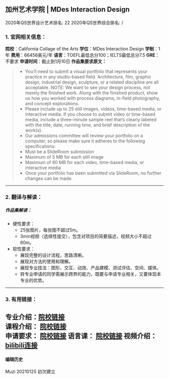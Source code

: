 ## 加州艺术学院 | MDes Interaction Design

2020年QS世界设计艺术排名: 22
2020年QS世界综合排名: /  

### 1. 官网相关信息：

**院校**：California Collage of the Arts
**学位**：MDes Interaction Design
**学制**：1年
**费用**：66456美元/年
**语言**：TOEFL最低总分100；IELTS最低总分7.5
**GRE**：不要求
**申请时间**：截止到1月10日
**作品集要求原文：**   

> - You’ll need to submit a visual portfolio that represents your practice in any studio-based field. Architecture, film, graphic design, industrial design, sculpture, or a related discipline are all acceptable. NOTE: We want to see your design process, not merely the finished work. Along with the finished product, show us how you worked with process diagrams, in-field photography, and concept explorations.
> - Please include up to 25 still images, videos, time-based media, or interactive media. If you choose to submit video or time-based media, include a three-minute sample reel that’s clearly labeled with the title, date, running time, and brief description of the work(s).
> - Our admissions committee will review your portfolio on a computer, so please make sure it adheres to the following specifications:
> - Must be a SlideRoom submission
> - Maximum of 5 MB for each still image
> - Maximum of 60 MB for each video, time-based media, or interactive media
> - Once your portfolio has been submitted via SlideRoom, no further changes can be made.


---

### 2. 翻译与解读：

##### 作品集解读：
- 硬性要求：
  - 25张图片，每张图不超过5m。
  - 3min视频（选择性提交），包含对项目的简要描述，视频大小不超过60m。
- 软性要求：
  - 展现完整的设计流程，思路清晰。
  - 展现对方法的使用和理解。
  - 展现专业技法：图形、交互、动效、产品建模、测试评估、空间、媒体。
  - 转专业申请的同学需展示跨界的能力，既要与申请专业相关，又要体现本专业的优势。


---

### 3. 有用链接：

**专业介绍：**[院校链接](https://www.cca.edu/design/interaction-design/)  
**课程介绍：** [院校链接](https://www.cca.edu/design/interaction-design/)  
**申请要求：** [院校链接](https://www.cca.edu/admissions/)
**语言课：** [院校链接](https://www.cca.edu/admissions/international/#section-how-to-apply)
**视频介绍：** [bilibili连接](https://www.bilibili.com/video/av24456792)
---


#### 编辑历史
Muzi 20210125 初次建立
